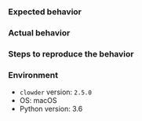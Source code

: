 ### Expected behavior



### Actual behavior



### Steps to reproduce the behavior



### Environment

- `clowder` version: `2.5.0`
- OS: macOS
- Python version: 3.6
